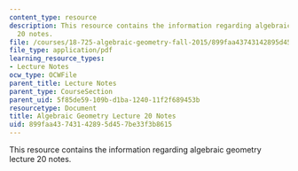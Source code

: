 ```yaml
---
content_type: resource
description: This resource contains the information regarding algebraic geometry lecture
  20 notes.
file: /courses/18-725-algebraic-geometry-fall-2015/899faa43743142895d457be33f3b8615_MIT18_725F15_lec20.pdf
file_type: application/pdf
learning_resource_types:
- Lecture Notes
ocw_type: OCWFile
parent_title: Lecture Notes
parent_type: CourseSection
parent_uid: 5f85de59-109b-d1ba-1240-11f2f689453b
resourcetype: Document
title: Algebraic Geometry Lecture 20 Notes
uid: 899faa43-7431-4289-5d45-7be33f3b8615
---
```

This resource contains the information regarding algebraic geometry lecture 20 notes.

